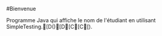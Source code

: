 #Bienvenue

Programme Java qui affiche le nom de l'étudiant en utilisant SimpleTesting.[D()[D[C[C[).